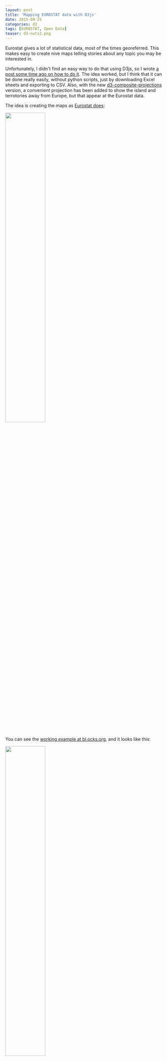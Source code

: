 ```yaml
---
layout: post
title: 'Mapping EUROSTAT data with D3js'
date: 2015-09-25
categories: d3
tags: [EUROSTAT, Open Data]
teaser: d3-nuts2.png
---
```


Eurostat gives a lot of statistical data, most of the times georeferred. This makes easy to create nive maps telling stories about any topic you may be interested in.

Unfortunately, I didn't find an easy way to do that using D3js, so I wrote [a post some time ago on how to do it][original post]. The idea worked, but I think that it can be done really easily, without python scripts, just by downloading Excel sheets and exporting to CSV. Also, with the new [d3-composite-projections][d3-composite-projections] version, a convenient projection has been added to show the island and terrotories away from Europe, but that appear at the Eurostat data.

The idea is creating the maps as [Eurostat does][example map]:

<a href="http://ec.europa.eu/eurostat/statistics-explained/images/a/ae/Urban_rural_typology_for_NUTS3_new.png"><img width="50%" src="{{ site.baseurl }}/images/d3/d3-nuts/example.png"/></a>

You can see the [working example at bl.ocks.org][gist example], and it looks like this:

<img width="50%" src="{{ site.baseurl }}/images/d3/d3-nuts/final-map.png"/>

## Downloading some sample data

To create a map, you will need two data sources:

1. The regions where the data belongs. The regions are coded in a system called NUTS (Nomenclature of territorial units for statistics)
2. The data you want to represent at each region, such as _Greenhouse gas emisions_, _murders_, etc

### NUTS regions

Getting the regions and using them in TopoJSON format is not very straigth forward, so I did it for you.

The files are at [this gist][https://gist.github.com/rveciana/5919944], with the names nuts0.json, nuts1.json, etc. You can use _rawgit_ to get the files without downloading them. To get the nuts3 topojson:

    https://cdn.rawgit.com/rveciana/5919944/raw/19dc3e37a6ca5ebb05d3a2d96a1f499d6cc3411c/nuts3.json

If you want to know how to generate these TopoJSONs, you can check [the next post][topojson tutorial]

### Getting the information data

To get the data, you have first to decide which data to use. In my case, I have chosen to map the amount of people at risk of poverty or social exclusion. To do it, [from the main page][eurostat], I have done:

Population and Social conditions -> Income and living conditions -> Main Tables -> People at risk of poverty or social exclusion by NUTS 2 regions.

From there, choose _Tables, maps and graphs interface_:

<img src="{{ site.baseurl }}/images/d3/d3-nuts/table.png"/>

Choose the _More data in the source dataset_ button:

<img src="{{ site.baseurl }}/images/d3/d3-nuts/source-dataset.png"/>

Then, the GEO _+ button_:

<img src="{{ site.baseurl }}/images/d3/d3-nuts/geo.png"/>

Once there, ask to get not just the region names, but the labels too, so the topoJSON codes can be used. Don't forget to click the _update_ button:

<img src="{{ site.baseurl }}/images/d3/d3-nuts/labels.png"/>

Now you can click the _download_ button and ask to have the labels in a separate column from the name (or doing it yourself will be a mess, believe me):

<img src="{{ site.baseurl }}/images/d3/d3-nuts/download.png"/>

Oce the excel file is generated, export it to CSV. In our case, two tables are generated. I have chosen the first one _percentage of total population_, and remove the other parts.

Why not generating CSV files directly if there is an option? Because it will generate a row for each year and region, making things much more difficult.

## Creating the map

To create the map, I've done it as usual, but loading a the csv with the variable data. This way, just by changing the csv, creating new maps is very easy. The working example is at [bl.ocks.org][gist example].

Some things deserve a little explanation.

### Creating the color scale:

{% highlight js %}
var scale = d3.scale.quantize().domain([10,60]).range(colorbrewer.OrRd[9]);
{% endhighlight %}
I have used the _colorbrewer2_ library, which gives many color scales already made. You just have to choose how many colors to use (9 in the example) and the scale name (OrRd). Choosing one is really simple. Just go to the [library page][colorbrewer] and play with the examples until you have the codes.

The domain indicates the maximum and minumum values for the scale. Since no country has values lower than 10 or higher than 60, I forced these limits.

### Choosing the color to paint the region:

{% highlight js %}
.style("fill",function(d){
var value = data[d.id];
if (isNaN(value)){
value = data[d.id.substring(0,2)];
}
if (isNaN(value)){
return "#fff";
}

      return scale(value);
      })

{% endhighlight %}

I took this data because it's not perfect. Some data is given by NUTS2 and other by NUTS1. This is, some is given by country and other by quite large regions.

- _data_ has all the csv data as a structure. When choosing the key _d.id_, the data for the current region should be used.
- The regions with NUTS1 data won't work, since the code is for the whole country, not for the region. Fortunately, the NUTS2 codes include the NUTS1 code. This is _UK12_ belongs to _UK_. Thats why I used the conditional. If no value is found, we try with the first two characters, and the NUTS1 code may match then.
- In some cases, the region is not found, since it's not in the CSV file. A white color is then returned.

To show a small tooltip, a similar solution is used.

The whole code, running at [bl.ocks.org][gist example] is this one:

{% highlight js %}

<!DOCTYPE html>
<meta charset="utf-8">
<style>

.border {
stroke: #000;
fill: none;

}
.graticule {
fill: none;
stroke: #777;
stroke-width: .5px;
stroke-opacity: .5;
}

div.tooltip {
position: absolute;
text-align: center;
width: 84px;
height: 64px;
padding: 2px;
font: 12px sans-serif;
background: lightgrey;
border: 0px;
border-radius: 8px;
pointer-events: none;
}
</style>

<body>
<h1>People at risk of poverty or social exclusion by NUTS 2 regions</h1>
<script src="http://d3js.org/d3.v3.min.js"></script>
<script src="http://d3js.org/topojson.v1.min.js"></script>
<script src="http://d3js.org/colorbrewer.v1.min.js"></script>
<script src="https://cdn.rawgit.com/rveciana/d3-composite-projections/v0.2.0/composite-projections.min.js"></script>
<script>

var div = d3.select("body").append("div")
.attr("class", "tooltip")
.style("opacity", 0);

var width = 600,
height = 500;

var projection = d3.geo.conicConformalEurope();
var graticule = d3.geo.graticule();

var path = d3.geo.path()
.projection(projection);

var scale = d3.scale.quantize().domain([10,60]).range(colorbrewer.OrRd[9]);
var svg = d3.select("body").append("svg")
.attr("width", width)
.attr("height", height);

    svg.append("path")
        .datum(graticule)
        .attr("class", "graticule")
        .attr("d", path);

d3.json("https://cdn.rawgit.com/rveciana/5919944/raw//nuts2.json", function(error, europe) {
d3.csv("povertry_rate.csv", function(error, povrate) {
var land = topojson.feature(europe, europe.objects.nuts2);

    data = {};
    povrate.forEach(function(d) {
      data[d.GEO] = d['2013'];
    });

    console.info(data);
    svg.selectAll("path")
      .data(land.features)
      .enter()
      .append("path")
      .attr("d", path)
      .style("stroke","#000")
      .style("stroke-width",".5px")
      .style("fill",function(d){
            var value = data[d.id];
            if (isNaN(value)){
              value = data[d.id.substring(0,2)];
            }
            if (isNaN(value)){
              return "#fff";
            }

            return scale(value);
            })
      .on("mouseover", function(d,i) {
            var value = data[d.id];
            if (isNaN(value)){
              value = data[d.id.substring(0,2)];
            }
            div.transition()
                .duration(200)
                .style("opacity", 0.9);
            div.html("<b>"+d.properties.name+"</b><br/>" + value + "%")
                .style("left", (d3.event.pageX) + "px")
                .style("top", (d3.event.pageY - 28) + "px");
        })
      .on("mouseout", function(d,i) {
          div.transition()
              .duration(500)
              .style("opacity", 0);
        });

        svg
          .append("path")
            .style("fill","none")
            .style("stroke","#000")
            .attr("d", projection.getCompositionBorders());

});
});

</script>
{% endhighlight %}

[original post]: [http://geoexamples.blogspot.com.es/2013/10/using-eurostats-data-with-d3js.html]
[d3-composite-projections]: [http://geoexamples.com/d3-composite-projections/]
[example map]: http://ec.europa.eu/eurostat/statistics-explained/images/a/ae/Urban_rural_typology_for_NUTS3_new.png
[gist]: https://gist.github.com/rveciana/5919944
[topojson tutorial]: d3-EUROSTAT-topojson.html
[eurostat]: http://ec.europa.eu/eurostat
[gist example]:http://bl.ocks.org/rveciana/e3c02fe71f8dc63041ea
[colorbrewer]:http://colorbrewer2.org/

